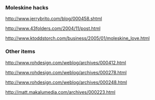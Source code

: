 <!--
title: "GTD: Keeping lists"
created: 15 January 2005 - 8:16 am
updated:  15 January 2005 - 8:16 am
slug: keeping-lists
tags: gtd unfinished
-->

### Moleskine hacks ###

<http://www.jerrybrito.com/blog/000458.shtml>

<http://www.43folders.com/2004/11/post.html>

<http://www.ktoddstorch.com/business/2005/01/moleskine_love.html>

### Other items ###

<http://www.rohdesign.com/weblog/archives/000412.html>

<http://www.rohdesign.com/weblog/archives/000278.html>

<http://www.rohdesign.com/weblog/archives/000248.html>

<http://matt.makalumedia.com/archives/000223.html>
